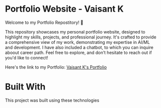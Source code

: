 # Portfolio Website - Vaisant K
Welcome to my Portfolio Repostitory! 🚀

This repository showcases my personal portfolio website, designed to highlight my skills, projects, and professional journey. It's crafted to provide a comprehensive view of my work, demonstrating my expertise in
AI/ML and development.
I have also included a chatbot, to which you can inquire aboout career path.
Feel free to explore, and don’t hesitate to reach out if you'd like to connect!

Here's the link to my Portfolio: [Vaisant K's Portfolio](https://portfolio-git-main-vaisant-k-iitracins-projects.vercel.app/)

# Built With
This project was built using these technologies
